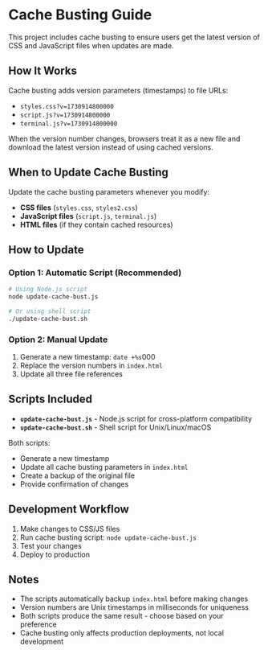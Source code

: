 # Cache Busting Guide

This project includes cache busting to ensure users get the latest version of CSS and JavaScript files when updates are made.

## How It Works

Cache busting adds version parameters (timestamps) to file URLs:
- `styles.css?v=1730914800000`
- `script.js?v=1730914800000`
- `terminal.js?v=1730914800000`

When the version number changes, browsers treat it as a new file and download the latest version instead of using cached versions.

## When to Update Cache Busting

Update the cache busting parameters whenever you modify:
- **CSS files** (`styles.css`, `styles2.css`)
- **JavaScript files** (`script.js`, `terminal.js`)
- **HTML files** (if they contain cached resources)

## How to Update

### Option 1: Automatic Script (Recommended)
```bash
# Using Node.js script
node update-cache-bust.js

# Or using shell script
./update-cache-bust.sh
```

### Option 2: Manual Update
1. Generate a new timestamp: `date +%s`000
2. Replace the version numbers in `index.html`
3. Update all three file references

## Scripts Included

- **`update-cache-bust.js`** - Node.js script for cross-platform compatibility
- **`update-cache-bust.sh`** - Shell script for Unix/Linux/macOS

Both scripts:
- Generate a new timestamp
- Update all cache busting parameters in `index.html`
- Create a backup of the original file
- Provide confirmation of changes

## Development Workflow

1. Make changes to CSS/JS files
2. Run cache busting script: `node update-cache-bust.js`
3. Test your changes
4. Deploy to production

## Notes

- The scripts automatically backup `index.html` before making changes
- Version numbers are Unix timestamps in milliseconds for uniqueness
- Both scripts produce the same result - choose based on your preference
- Cache busting only affects production deployments, not local development